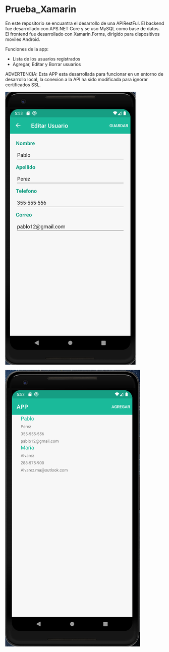 # Prueba_Xamarin
En este repositorio se encuantra el desarrollo de una APIRestFul. El backend fue desarrollado con APS.NET Core y se uso MySQL como base de datos. El frontend fue desarrollado con Xamarin.Forms, dirigido para dispositivos moviles Android.

Funciones de la app:
- Lista de los usuarios registrados
- Agregar, Editar y Borrar usuarios

ADVERTENCIA: Esta APP esta desarrollada para funcionar en un entorno de desarrollo local, la conexion a la API ha sido modificada para ignorar certificados SSL.

![Screenshot ListView](screenshots/EditView.png "ListView ScreenShot")

![screenshot EditView](screenshots/ListView.png "EditView ScreenShot")
